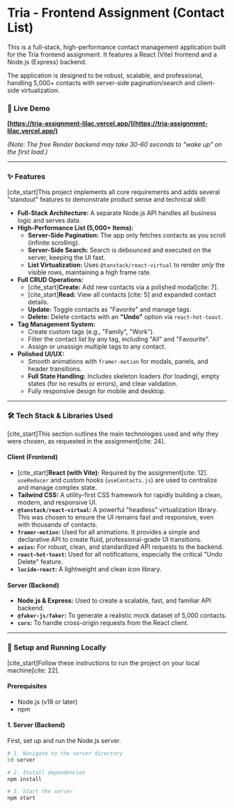 # Tria - Frontend Assignment (Contact List)

This is a full-stack, high-performance contact management application built for the Tria frontend assignment. It features a React (Vite) frontend and a Node.js (Express) backend.

The application is designed to be robust, scalable, and professional, handling 5,000+ contacts with server-side pagination/search and client-side virtualization.

### 🔗 Live Demo

**[https://tria-assignment-lilac.vercel.app/](https://tria-assignment-lilac.vercel.app/)**

*(Note: The free Render backend may take 30-60 seconds to "wake up" on the first load.)*

---

### ✨ Features

[cite_start]This project implements all core requirements  and adds several "standout" features to demonstrate product sense and technical skill:

* **Full-Stack Architecture:** A separate Node.js API handles all business logic and serves data.
* **High-Performance List (5,000+ Items):**
    * **Server-Side Pagination:** The app only fetches contacts as you scroll (infinite scrolling).
    * **Server-Side Search:** Search is debounced and executed on the server, keeping the UI fast.
    * **List Virtualization:** Uses `@tanstack/react-virtual` to render *only* the visible rows, maintaining a high frame rate.
* **Full CRUD Operations:**
    * [cite_start]**Create:** Add new contacts via a polished modal[cite: 7].
    * [cite_start]**Read:** View all contacts [cite: 5] and expanded contact details.
    * **Update:** Toggle contacts as "Favorite" and manage tags.
    * **Delete:** Delete contacts with an **"Undo"** option via `react-hot-toast`.
* **Tag Management System:**
    * Create custom tags (e.g., "Family", "Work").
    * Filter the contact list by any tag, including "All" and "Favourite".
    * Assign or unassign multiple tags to any contact.
* **Polished UI/UX:**
    * Smooth animations with `framer-motion` for modals, panels, and header transitions.
    * **Full State Handling:** Includes skeleton loaders (for loading), empty states (for no results or errors), and clear validation.
    * Fully responsive design for mobile and desktop.

---

### 🛠 Tech Stack & Libraries Used

[cite_start]This section outlines the main technologies used and *why* they were chosen, as requested in the assignment[cite: 24].

#### Client (Frontend)

* [cite_start]**React (with Vite):** Required by the assignment[cite: 12]. `useReducer` and custom hooks (`useContacts.js`) are used to centralize and manage complex state.
* **Tailwind CSS:** A utility-first CSS framework for rapidly building a clean, modern, and responsive UI.
* **`@tanstack/react-virtual`:** A powerful "headless" virtualization library. This was chosen to ensure the UI remains fast and responsive, even with thousands of contacts.
* **`framer-motion`:** Used for all animations. It provides a simple and declarative API to create fluid, professional-grade UI transitions.
* **`axios`:** For robust, clean, and standardized API requests to the backend.
* **`react-hot-toast`:** Used for all notifications, especially the critical "Undo Delete" feature.
* **`lucide-react`:** A lightweight and clean icon library.

#### Server (Backend)

* **Node.js & Express:** Used to create a scalable, fast, and familiar API backend.
* **`@faker-js/faker`:** To generate a realistic mock dataset of 5,000 contacts.
* **`cors`:** To handle cross-origin requests from the React client.

---

### 🚀 Setup and Running Locally

[cite_start]Follow these instructions to run the project on your local machine[cite: 22].

#### Prerequisites

* Node.js (v18 or later)
* npm

#### 1. Server (Backend)

First, set up and run the Node.js server.

```bash
# 1. Navigate to the server directory
cd server

# 2. Install dependencies
npm install

# 3. Start the server
npm start
